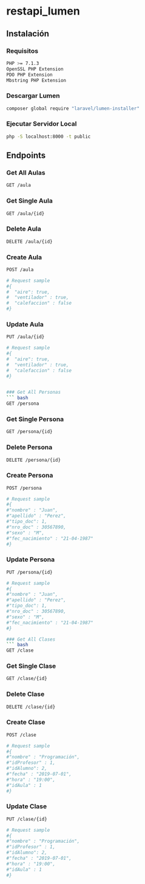 # restapi_lumen

## Instalación

### Requisitos
``` bash
PHP >= 7.1.3
OpenSSL PHP Extension
PDO PHP Extension
Mbstring PHP Extension
```

### Descargar Lumen
``` bash
composer global require "laravel/lumen-installer"
```

###  Ejecutar Servidor Local
``` bash
php -S localhost:8000 -t public
```

## Endpoints

### Get All Aulas
``` bash
GET /aula
```
### Get Single Aula
``` bash
GET /aula/{id}
```

### Delete Aula
``` bash
DELETE /aula/{id}
```

### Create Aula
``` bash
POST /aula

# Request sample
#{
#  "aire": true,
#  "ventilador" : true,
#  "calefaccion" : false
#}
```

### Update Aula
``` bash
PUT /aula/{id}

# Request sample
#{
#  "aire": true,
#  "ventilador" : true,
#  "calefaccion" : false
#}


### Get All Personas
``` bash
GET /persona
```
### Get Single Persona
``` bash
GET /persona/{id}
```

### Delete Persona
``` bash
DELETE /persona/{id}
```

### Create Persona
``` bash
POST /persona

# Request sample
#{
#"nombre" : "Juan", 
#"apellido" : "Perez", 
#"tipo_doc": 1, 
#"nro_doc" : 30567890, 
#"sexo" : "M", 
#"fec_nacimiento" : "21-04-1987"
#}
```

### Update Persona
``` bash
PUT /persona/{id}

# Request sample
#{
#"nombre" : "Juan", 
#"apellido" : "Perez", 
#"tipo_doc": 1, 
#"nro_doc" : 30567890, 
#"sexo" : "M", 
#"fec_nacimiento" : "21-04-1987"
#}

### Get All Clases
``` bash
GET /clase
```
### Get Single Clase
``` bash
GET /clase/{id}
```

### Delete Clase
``` bash
DELETE /clase/{id}
```

### Create Clase
``` bash
POST /clase

# Request sample
#{
#"nombre" : "Programación", 
#"idProfesor" : 1, 
#"idAlumno": 2, 
#"fecha" : "2019-07-01",
#"hora" : "19:00", 
#"idAula" : 1
#}
```

### Update Clase
``` bash
PUT /clase/{id}

# Request sample
#{
#"nombre" : "Programación", 
#"idProfesor" : 1, 
#"idAlumno": 2, 
#"fecha" : "2019-07-01",
#"hora" : "19:00", 
#"idAula" : 1
#}

```
